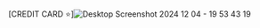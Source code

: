 [CREDIT CARD :star:]![Desktop Screenshot 2024 12 04 - 19 53 43 19](https://github.com/user-attachments/assets/e3b4c6a1-2e2c-4320-a78d-78554b21b500)

